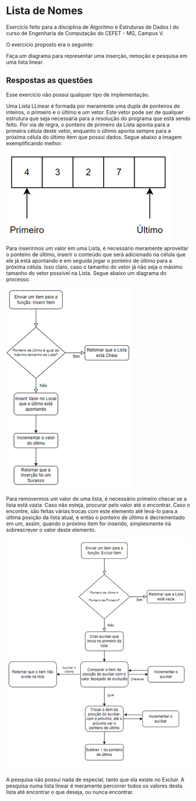 # Lista de Nomes 

Exercício feito para a disciplina de Algoritmo e Estruturas de Dados I do curso de Engenharia de Computação do CEFET - MG, Campus V.

O exercício proposto era o seguinte:

Faça um diagrama para representar uma inserção, remoção e pesquisa em uma lista linear.

## Respostas as questões

Esse exercício não possui qualquer tipo de implementação.

Uma Lista LLinear é formada por meramente uma dupla de ponteiros de inteiros, o primeiro e o último e um vetor. Este vetor pode ser de qualquer estrutura que seja necessária para a resolução do programa que está sendo feito. Por via de regra, o ponteiro de primeiro da Lista aponta para a primeira célula deste vetor, enquanto o último aponta sempre para a próxima célula do último item que possui dados. Segue abaixo a imagem exemplificando melhor.

![lista]

[lista]: https://github.com/ppinheirosiqueira/Lista-1-Exercicios-de-Lista/blob/main/Ex1/images/Lista.png "Exemplo de Lista"

Para inserirmos um valor em uma Lista, é necessário meramente aproveitar o ponteiro de último, inserir o conteúdo que será adicionado na célula que ele já está apontando e em seguida jogar o ponteiro de último para a próxima célula. Isso claro, caso o tamanho do vetor já não seja o máximo tamanho do vetor possível na Lista. Segue abaixo um diagrama do processo.

![inserir]

[inserir]: https://github.com/ppinheirosiqueira/Lista-1-Exercicios-de-Lista/blob/main/Ex1/images/Inserir.png "Diagrama Inserir"

Para removermos um valor de uma lista, é necessário primeiro checar se a lista está vazia. Caso não esteja, procurar pelo valor até o encontrar. Caso o encontre, são feitas várias trocas com este elemento até levá-lo para a última posição da lista atual, e então o ponteiro de último é decrementado em um, assim, quando o próximo item for inserido, simplesmente irá sobrescrever o valor deste elemento.

![excluir]

[excluir]: https://github.com/ppinheirosiqueira/Lista-1-Exercicios-de-Lista/blob/main/Ex1/images/Excluir.png "Diagrama Excluir"

A pesquisa não possui nada de especial, tanto que ela existe no Excluir. A pesquisa numa lista linear é meramente percorrer todos os valores desta lista até encontrar o que deseja, ou nunca encontrar.
